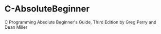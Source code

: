 # C-AbsoluteBeginner
C Programming Absolute Beginner's Guide, Third Edition by Greg Perry and Dean Miller
